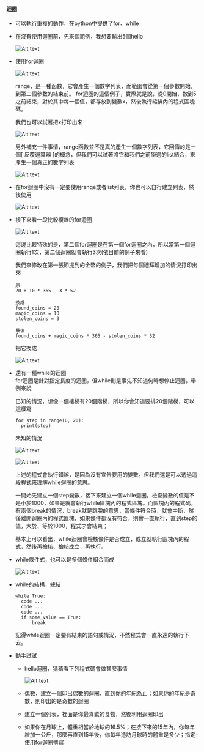 #### 迴圈
- 可以執行重複的動作，在python中提供了for、while
- 在沒有使用迴圈前，先來個範例，我想要輸出5個hello  
  
  ![Alt text](/imgs/ch05-01.png "Optional title")  

- 使用for迴圈  
  
  ![Alt text](/imgs/ch05-02.png "Optional title")  

  range，是一種函數，它會產生一個數字列表，而範圍會從第一個參數開始，到第二個參數的結束前。
  for迴圈的這個例子，實際就是說，從0開始，數到5之前結束，對於其中每一個值，都存放到變數x，然後執行縮排內的程式區塊碼。

  我們也可以試著把x打印出來  

  ![Alt text](/imgs/ch05-03.png "Optional title")  

  另外補充一件事情，range函數並不是真的產生一個數字列表，它回傳的是一個[ 反覆運算器 ]的概念，但我們可以試著將它和我們之前學過的list結合，來產生一個真正的數字列表  

  ![Alt text](/imgs/ch05-04.png "Optional title")  

- 在for迴圈中沒有一定要使用range或者list列表，你也可以自行建立列表，然後使用  
  
  ![Alt text](/imgs/ch05-05.png "Optional title")  
    
- 接下來看一段比較複雜的for迴圈  
  
  ![Alt text](/imgs/ch05-06.png "Optional title")  

  這邊比較特殊的是，第二個for迴圈是在第一個for迴圈之內，所以當第一個迴圈執行1次，第二個迴圈就會執行3次(依目前的例子來看)  

  我們來修改在第一張節提到的金幣的例子，我們把每個禮拜增加的情況打印出來  

  ```
  原
  20 + 10 * 365 - 3 * 52

  換成
  found_coins = 20
  magic_coins = 10
  stolen_coins = 3

  最後
  found_coins + magic_coins * 365 - stolen_coins * 52
  ```

  把它換成  

  ![Alt text](/imgs/ch05-07.png "Optional title")  

- 還有一種while的迴圈  
  for迴圈是針對指定長度的迴圈，但while則是事先不知道何時想停止迴圈，舉例來說  

  已知的情況，想像一個樓梯有20個階梯，所以你會知道要排20個階梯，可以這樣寫
  ```
  for step in range(0, 20):
    print(step)
  ```

  未知的情況

  ![Alt text](/imgs/ch05-08.png "Optional title")  

  ![Alt text](/imgs/ch05-09.png "Optional title")  

  上述的程式會執行錯誤，是因為沒有宣告要用的變數。但我們還是可以透過這段程式來理解while迴圈的意思。  

  一開始先建立一個step變數，接下來建立一個while迴圈，檢查變數的值是不是小於1000，如果是就會執行while區塊內的程式區塊。而區塊內的程式碼，有兩個break的情況，break就是跳脫的意思，當條件符合時，就會中斷，然後離開迴圈內的程式區塊，如果條件都沒有符合，則會一直執行，直到step的值，大於、等於1000，程式才會結束；  

  基本上可以看出，while迴圈會檢核條件是否成立，成立就執行區塊內的程式，然後再檢核、檢核成立，再執行。

- while條件式，也可以是多個條件組合而成  
  
  ![Alt text](/imgs/ch05-10.png "Optional title")  

- while的結構，總結  
  ```
  while True:
    code ...
    code ...
    code ...
    if some_value == True:
        break
  ```

  記得while迴圈一定要有結束的語句或情況，不然程式會一直永遠的執行下去。

- 動手試試
  - hello迴圈，猜猜看下列程式碼會做甚麼事情  
  
    ![Alt text](/imgs/ch05-11.png "Optional title")  

  - 偶數，建立一個印出偶數的迴圈，直到你的年紀為止；如果你的年紀是奇數，則印出的是奇數的迴圈
  - 建立一個列表，裡面是你最喜歡的食物，然後利用迴圈印出
  - 如果你在月球上，體重相當於地球的16.5%；在接下來的15年內，你每年增加一公斤，那麼再直到15年後，你每年造訪月球時的體重是多少；指定-使用for迴圈撰寫






